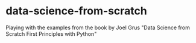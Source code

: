 # data-science-from-scratch

Playing with the examples from the book by Joel Grus
"Data Science from Scratch First Principles with Python"